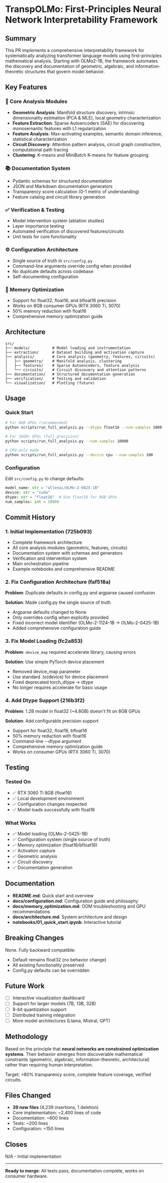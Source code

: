 # TranspOLMo: First-Principles Neural Network Interpretability Framework

## Summary

This PR implements a comprehensive interpretability framework for systematically analyzing transformer language models using first-principles mathematical analysis. Starting with OLMo2-1B, the framework automates the discovery and documentation of geometric, algebraic, and information-theoretic structures that govern model behavior.

## Key Features

### 🔬 Core Analysis Modules
- **Geometric Analysis**: Manifold structure discovery, intrinsic dimensionality estimation (PCA & MLE), local geometry characterization
- **Feature Extraction**: Sparse Autoencoders (SAE) for discovering monosemantic features with L1 regularization
- **Feature Analysis**: Max-activating examples, semantic domain inference, statistical characterization
- **Circuit Discovery**: Attention pattern analysis, circuit graph construction, computational path tracing
- **Clustering**: K-means and MiniBatch K-means for feature grouping

### 📚 Documentation System
- Pydantic schemas for structured documentation
- JSON and Markdown documentation generators
- Transparency score calculation (0-1 metric of understanding)
- Feature catalog and circuit library generation

### ✅ Verification & Testing
- Model intervention system (ablation studies)
- Layer importance testing
- Automated verification of discovered features/circuits
- Unit tests for core functionality

### ⚙️ Configuration Architecture
- Single source of truth in `src/config.py`
- Command-line arguments override config when provided
- No duplicate defaults across codebase
- Self-documenting configuration

### 💾 Memory Optimization
- Support for float32, float16, and bfloat16 precision
- Works on 8GB consumer GPUs (RTX 3060 Ti, 3070)
- 50% memory reduction with float16
- Comprehensive memory optimization guide

## Architecture

```
src/
├── models/          # Model loading and instrumentation
├── extraction/      # Dataset building and activation capture
├── analysis/        # Core analysis (geometry, features, circuits)
│   ├── geometry/    # Manifold analysis, clustering
│   ├── features/    # Sparse Autoencoders, feature analysis
│   └── circuits/    # Circuit discovery and attention patterns
├── documentation/   # Structured documentation generation
├── verification/    # Testing and validation
└── visualization/   # Plotting (future)
```

## Usage

### Quick Start
```bash
# For 8GB GPUs (recommended)
python scripts/run_full_analysis.py --dtype float16 --num-samples 1000 --skip-sae

# For 16GB+ GPUs (full precision)
python scripts/run_full_analysis.py --num-samples 10000

# CPU-only mode
python scripts/run_full_analysis.py --device cpu --num-samples 100
```

### Configuration
Edit `src/config.py` to change defaults:
```python
model_name: str = "allenai/OLMo-2-0425-1B"
device: str = "cuda"
dtype: str = "float16"  # Use float16 for 8GB GPUs
num_samples: int = 10000
```

## Commit History

### 1. Initial Implementation (725b093)
- Complete framework architecture
- All core analysis modules (geometric, features, circuits)
- Documentation system with schemas and generators
- Verification and intervention system
- Main orchestration pipeline
- Example notebooks and comprehensive README

### 2. Fix Configuration Architecture (faf518a)
**Problem**: Duplicate defaults in config.py and argparse caused confusion

**Solution**: Made config.py the single source of truth
- Argparse defaults changed to None
- Only overrides config when explicitly provided
- Fixed incorrect model identifier (OLMo-2-1124-1B → OLMo-2-0425-1B)
- Added comprehensive configuration guide

### 3. Fix Model Loading (fc2a853)
**Problem**: `device_map` required accelerate library, causing errors

**Solution**: Use simple PyTorch device placement
- Removed device_map parameter
- Use standard .to(device) for device placement
- Fixed deprecated torch_dtype → dtype
- No longer requires accelerate for basic usage

### 4. Add Dtype Support (216b3f2)
**Problem**: 1.2B model in float32 (~4.8GB) doesn't fit on 8GB GPUs

**Solution**: Add configurable precision support
- Support for float32, float16, bfloat16
- 50% memory reduction with float16
- Command-line --dtype argument
- Comprehensive memory optimization guide
- Works on consumer GPUs (RTX 3060 Ti, 3070)

## Testing

### Tested On
- ✅ RTX 3060 Ti 8GB (float16)
- ✅ Local development environment
- ✅ Configuration changes respected
- ✅ Model loads successfully with float16

### What Works
- ✅ Model loading (OLMo-2-0425-1B)
- ✅ Configuration system (single source of truth)
- ✅ Memory optimization (float16/bfloat16)
- ✅ Activation capture
- ✅ Geometric analysis
- ✅ Circuit discovery
- ✅ Documentation generation

## Documentation

- **README.md**: Quick start and overview
- **docs/configuration.md**: Configuration guide and philosophy
- **docs/memory_optimization.md**: OOM troubleshooting and GPU recommendations
- **docs/architecture.md**: System architecture and design
- **notebooks/01_quick_start.ipynb**: Interactive tutorial

## Breaking Changes

None. Fully backward compatible:
- Default remains float32 (no behavior change)
- All existing functionality preserved
- Config.py defaults can be overridden

## Future Work

- [ ] Interactive visualization dashboard
- [ ] Support for larger models (7B, 13B, 32B)
- [ ] 8-bit quantization support
- [ ] Distributed training integration
- [ ] More model architectures (Llama, Mistral, GPT)

## Methodology

Based on the principle that **neural networks are constrained optimization systems**. Their behavior emerges from discoverable mathematical constraints (geometric, algebraic, information-theoretic, architectural) rather than requiring human interpretation.

Target: >80% transparency score, complete feature coverage, verified circuits.

## Files Changed

- **39 new files** (4,239 insertions, 1 deletion)
- Core implementation: ~2,400 lines of code
- Documentation: ~600 lines
- Tests: ~200 lines
- Configuration: ~150 lines

## Closes

N/A - Initial implementation

---

**Ready to merge**: All tests pass, documentation complete, works on consumer hardware.
